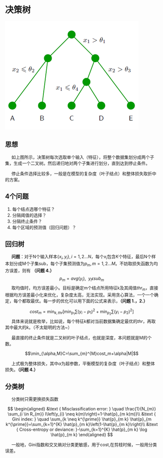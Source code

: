 #  决策树
![图1](../decision_Tree.png)

## 思想
&ensp;&ensp;&ensp;如上图所示，决策树每次选取单个输入（特征），将整个数据集划分成两个子集，生成一个二叉树。然后递归地对两个子集进行划分，直到达到停止条件。

&ensp;&ensp;&ensp;停止条件选择比较多，一般是在模型的复杂度（叶子结点）和整体损失取折中的方案。

## 4个问题
1.  每个结点选哪个特征？
2.  分隔阈值的选择？
3.  分隔终止条件？
4.  每个区域的预测值（回归问题）？

## 回归树

&ensp;&ensp;&ensp;**问题**：对于N个输入样本$\{x_i,y_i\}, i = 1,2...N$，每个$x_i$包含$K$个特征，最后N个样本划分成M个子集sub，每个子集预测值为$p_m,m=1,2...M$。不妨取损失函数为均方误差，则有 **（问题 4.）**
$$
p_m = avg(y_i), \ \ y_i\epsilon sub_m 
$$
&ensp;&ensp;&ensp;取均值时，均方误差最小。目标是确定m个结点所用特征k及其阈值$thr_m$，直接根据均方误差最小化来优化，复杂度太高，无法实现。采用贪心算法，一个一个确定，每个都取最优。每一步的优化可以用下面的公式来表示，**（问题 1.，2.）**

$$cost_m = \min _{k,thr}\left[\min _{p_1} \sum_{}\left(y_{i}-p_{1}\right)^{2}+\min_{p_2}\sum_{}\left(y_{i}-p_{2}\right)^{2}\right]$$
&ensp;&ensp;&ensp;具体来说就是枚举，比如说，每个特征$k$都对当前数据集确定最优的$thr$，再取其中最大的$k$。（不太聪明的方法~）


&ensp;&ensp;&ensp;最直接的终止条件就是二叉树的叶子结点，也就是深度，本问题就是M的个数。

$$\min_{\alpha,M}C=\sum_{m}^{M}cost_m+\alpha|M|$$

&ensp;&ensp;&ensp;上式极为整体损失，其中$\alpha$为超参数，平衡模型的复杂度（叶子结点）和整体损失。**（问题 4.）**


## 分类树

&ensp;&ensp;&ensp;分类树只需更换损失函数


$$
\begin{aligned}
&\text { Misclassification error: } \quad \frac{1}{N_{m}} \sum_{i \in R_{m}} I\left(y_{i} \neq k(m)\right)=1-\hat{p}_{m k(m)}\\
&\text { Gini index: } \quad \sum_{k \neq k^{\prime}} \hat{p}_{m k} \hat{p}_{m k^{\prime}}=\sum_{k=1}^{K} \hat{p}_{m k}\left(1-\hat{p}_{m k}\right)\\
&\text { Cross-entropy or deviance: }-\sum_{k=1}^{K} \hat{p}_{m k} \log \hat{p}_{m k}
\end{aligned}
$$

&ensp;&ensp;&ensp;一般地，Gini指数和交叉熵对分类更敏感，用于cost,在剪枝时候，一般用分类误差。
